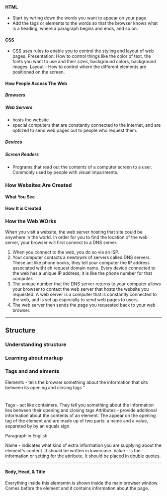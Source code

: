 #### HTML
- Start by wrting down the words you want to appear on your page.
- Add the tags or elements to the words so that the browser knows what is a heading, where a paragraph begins and ends, and so on.

#### CSS
- CSS uses rules to enable you to control the styling and layout of web pages. 
Presentation: How to control things like the color of text, the fonts you want to use and their sizes, background colors, background images. 
Layout - How to control where the different elements are positioned on the screen. 


#### How People Access The Web 
##### Browsers
##### Web Servers
 - hosts the website 
 - special computers that are constantly connected to the internet, and are optiized to send web pages out to people who request them.

 ##### Devices 

 ##### Screen Readers 
 - Programs that read out the contents of a computer screen to a user. Commonly used by people with visual impairments. 

 ### How Websites Are Created
 #### What You See

 #### How It is Created 

 ### How the Web WOrks
 When you visit a website, the web server hosting that site could be anywhere in the world. In order for you to find the location of the web server, your browser will first connect to a DNS server.
 1. When you connect to the web, you do so via an ISP.
 2. Your computer contacts a newtowrk of servers called DNS servers. These act like phone books, they tell your computer the IP address associated witht eh request domain name. Every device connected to the web has a unique IP address; it is like the phone number for that computer. 
 3. The unique number that the DNS server returns to your computer allows your browser to contact the web server that hosts the website you requested. A web server is a computer that is constantly connected to the web, and is set up especially to send web pages to users. 
 4. The web server then sends the page you requested back to your web browser.

 ---------------
 ## Structure
 ### Understanding structure
 ### Learning about markup 
 ### Tags and and elments


 Elements - tells the browser something about the information that sits between its opening and closing tags "<h1> </h1>
 Tags - act like containers. They tell you something about the information lies between their opening and closing tags
 Attributes - provide additional information about the contents of an element. The appear on the opening tag of the element and are made up of two parts: a name and a value, separeted by by an equals sign. 

 <p lang = "en-us">Paragraph in English</p>

 Name - indicates what kind of extra information you are supplying about the element's content. It should be written in lowercase.
 Value - is the information or setting for the attribute. It should be placed in double quotes. 

 -------------
 #### Body, Head, & Title
 <body>
 Everything inside this elememtn is shown inside the main browser window. 

 <head>
 Comes before the <body> element and it contains information about the page.

 <title>
 The contents here are either showin in the top of the  browser


 Hyper - refers ti the fact that HTML allows to create links that allow visitors to move from one page to another quickly and easily
 Text
 Markup - allows you to annotate text, and these annotations provide additional meaning to the contents of web document. The tags we add are the markup
 Language

 ##### Structure Summary 
 1. HTML pages are text documents.
 2. HTML uses tags (characters that sit inside angled brackets) to give the information they surround special meaning.
 3. Tags are often referred to as elements.
 4. Tags usually come in pairs. The opening tag denotes the start of a piece of content; the closing tag denotes the end. 
 5. Opening tags carry attributes, which tell us more about the content of that element.
 6. Attributes require a name and a value.
 7. To learn HTML you need to need to know what tags are available for you to use, what they do, and where they can go.

 ### Text

 ##### Headings
 <h1> - <h6>

 ##### Paragraphs
 <p>

 ##### Bold & Italics
 <b> - bold
 <i> - italics

 ##### Superscript & Subscript
 <sup> & <sub>

 ##### White Space

 ##### Line Breaks & Horizontal Rules
 <br /> & <hr />

 ### Doctypes
 - This is done to tell a browser which version of HTML the page us using.

 ### Meta Data 
 The meta elementlives inside the head element and contains informaion about that web page...it has description, keywords, robots. It also contains author. You can also do pragma to avoiding cache. 